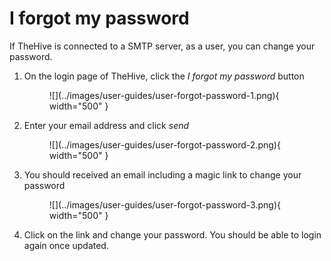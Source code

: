 # I forgot my password

If TheHive is connected to a SMTP server, as a user, you can change your password.

1. On the login page of TheHive, click the *I forgot my password* button

    <figure markdown>
    ![](../images/user-guides/user-forgot-password-1.png){ width="500" }
    </figure>

2. Enter your email address and click *send*

    <figure markdown>
    ![](../images/user-guides/user-forgot-password-2.png){ width="500" }
    </figure>

3. You should received an email including a magic link to change your password

    <figure markdown>
    ![](../images/user-guides/user-forgot-password-3.png){ width="500" }
    </figure>

4. Click on the link and change your password. You should be able to login again once updated.